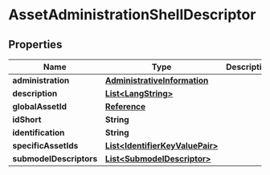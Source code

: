 # AssetAdministrationShellDescriptor

## Properties
Name | Type | Description | Notes
------------ | ------------- | ------------- | -------------
**administration** | [**AdministrativeInformation**](AdministrativeInformation.md) |  |  [optional]
**description** | [**List&lt;LangString&gt;**](LangString.md) |  |  [optional]
**globalAssetId** | [**Reference**](Reference.md) |  |  [optional]
**idShort** | **String** |  |  [optional]
**identification** | **String** |  | 
**specificAssetIds** | [**List&lt;IdentifierKeyValuePair&gt;**](IdentifierKeyValuePair.md) |  |  [optional]
**submodelDescriptors** | [**List&lt;SubmodelDescriptor&gt;**](SubmodelDescriptor.md) |  |  [optional]
